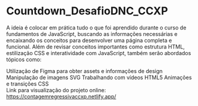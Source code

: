 # Countdown_DesafioDNC_CCXP
A ideia é colocar em prática tudo o que foi aprendido durante o curso de fundamentos de JavaScript, buscando as informações necessárias e encaixando os conceitos para desenvolver uma página completa e funcional.
Além de revisar conceitos importantes como estrutura HTML, estilização CSS e interatividade com JavaScript, também serão abordados tópicos como:


Utilização de Figma para obter assets e informações de design
Manipulação de imagens SVG
Trabalhando com vídeos HTML5
Animações e transições CSS
 <br>
Link para visualização do projeto online: https://contagemregressivaccxp.netlify.app/
 

